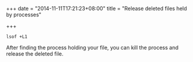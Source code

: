 +++
date = "2014-11-11T17:21:23+08:00"
title = "Release deleted files held by processes"

+++

```
lsof +L1
```

After finding the process holding your file, you can kill the process and release the deleted file.
